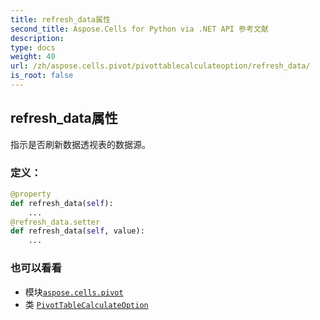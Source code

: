 ```yaml
---
title: refresh_data属性
second_title: Aspose.Cells for Python via .NET API 参考文献
description:
type: docs
weight: 40
url: /zh/aspose.cells.pivot/pivottablecalculateoption/refresh_data/
is_root: false
---
```

## refresh_data属性

指示是否刷新数据透视表的数据源。
### 定义：
```python
@property
def refresh_data(self):
    ...
@refresh_data.setter
def refresh_data(self, value):
    ...
```

### 也可以看看
* 模块[`aspose.cells.pivot`](../../)
* 类 [`PivotTableCalculateOption`](/cells/python-net/zh/aspose.cells.pivot/pivottablecalculateoption)
